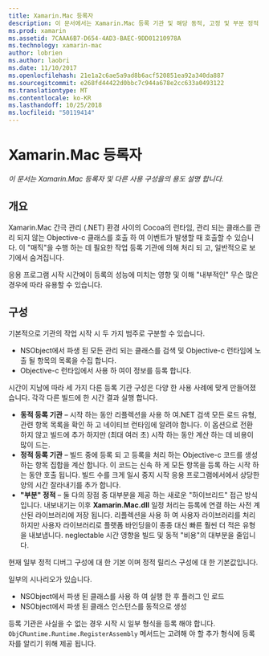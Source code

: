 ```yaml
---
title: Xamarin.Mac 등록자
description: 이 문서에서는 Xamarin.Mac 등록 기관 및 해당 동적, 고정 및 부분 정적 (하이브리드)의 용도 설명 구성을 사용 합니다.
ms.prod: xamarin
ms.assetid: 7CAAA6B7-D654-4AD3-BAEC-9DD01210978A
ms.technology: xamarin-mac
author: lobrien
ms.author: laobri
ms.date: 11/10/2017
ms.openlocfilehash: 21e1a2c6ae5a9ad8b6acf520851ea92a340da887
ms.sourcegitcommit: e268fd44422d0bbc7c944a678e2cc633a0493122
ms.translationtype: MT
ms.contentlocale: ko-KR
ms.lasthandoff: 10/25/2018
ms.locfileid: "50119414"
---
```

# <a name="xamarinmac-registrar"></a>Xamarin.Mac 등록자

_이 문서는 Xamarin.Mac 등록자 및 다른 사용 구성을의 용도 설명 합니다._

## <a name="overview"></a>개요

Xamarin.Mac 간극 관리 (.NET) 환경 사이의 Cocoa의 런타임, 관리 되는 클래스를 관리 되지 않는 Objective-c 클래스를 호출 하 여 이벤트가 발생할 때 호출할 수 있습니다. 이 "매직"을 수행 하는 데 필요한 작업 등록 기관에 의해 처리 되 고, 일반적으로 보기에서 숨겨집니다.

응용 프로그램 시작 시간에이 등록의 성능에 미치는 영향 및 이해 "내부적인" 무슨 많은 경우에 따라 유용할 수 있습니다.

## <a name="configurations"></a>구성

기본적으로 기관의 작업 시작 시 두 가지 범주로 구분할 수 있습니다.

- NSObject에서 파생 된 모든 관리 되는 클래스를 검색 및 Objective-c 런타임에 노출 될 항목의 목록을 수집 합니다.
- Objective-c 런타임에서 사용 하 여이 정보를 등록 합니다.

시간이 지남에 따라 세 가지 다른 등록 기관 구성은 다양 한 사용 사례에 맞게 만들어졌습니다. 각각 다른 빌드에 한 시간 결과 실행 합니다.

- **동적 등록 기관** – 시작 하는 동안 리플렉션을 사용 하 여.NET 검색 모든 로드 유형, 관련 항목 목록을 확인 하 고 네이티브 런타임에 알려야 합니다. 이 옵션으로 전환 하지 않고 빌드에 추가 하지만 (최대 여러 초) 시작 하는 동안 계산 하는 데 비용이 많이 드는.
- **정적 등록 기관** – 빌드 중에 등록 되 고 등록을 처리 하는 Objective-c 코드를 생성 하는 항목 집합을 계산 합니다. 이 코드는 신속 하 게 모든 항목을 등록 하는 시작 하는 동안 호출 됩니다. 빌드 수를 크게 일시 중지 시작 응용 프로그램에서에서 상당한 양의 시간 잘라내기를 추가 합니다.
- **"부분" 정적** – 둘 다의 장점 중 대부분을 제공 하는 새로운 "하이브리드" 접근 방식입니다. 내보내기는 이후 **Xamarin.Mac.dll** 일정 처리는 등록에 연결 하는 사전 계산된 라이브러리에 저장 됩니다. 리플렉션을 사용 하 여 사용자 라이브러리를 처리 하지만 사용자 라이브러리로 플랫폼 바인딩을이 종종 대신 빠른 훨씬 더 적은 유형을 내보냅니다. neglectable 시간 영향을 빌드 및 동적 "비용"의 대부분을 줄입니다.

현재 일부 정적 디버그 구성에 대 한 기본 이며 정적 릴리스 구성에 대 한 기본값입니다.

일부의 시나리오가 있습니다.

- NSObject에서 파생 된 클래스를 사용 하 여 실행 한 후 플러그 인 로드
- NSObject에서 파생 된 클래스 인스턴스를 동적으로 생성

등록 기관은 사실을 수 없는 경우 시작 시 일부 형식을 등록 해야 합니다. `ObjCRuntime.Runtime.RegisterAssembly` 메서드는 고려해 야 할 추가 형식에 등록자를 알리기 위해 제공 됩니다.
